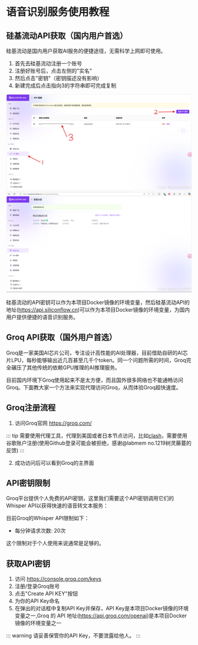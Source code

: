 # 语音识别服务使用教程

## 硅基流动API获取（国内用户首选）

硅基流动是国内用户获取AI服务的便捷途径，无需科学上网即可使用。

1. 首先去硅基流动注册一个账号
2. 注册好账号后，点击左侧的"实名"
3. 然后点击"密钥"（密钥描述没有影响）
4. 新建完成后点击指向3的字符串即可完成复制

![硅基流动实名认证](./public/images/7.png)
![硅基流动密钥获取](./public/images/8.png)

硅基流动的API密钥可以作为本项目Docker镜像的环境变量，然后硅基流动API的地址(https://api.siliconflow.cn)可以作为本项目Docker镜像的环境变量，为国内用户提供便捷的语音识别服务。

## Groq API获取（国外用户首选）

Groq是一家美国AI芯片公司，专注设计高性能的AI处理器，目前借助自研的AI芯片LPU，每秒能够输出近几百甚至几千个token。同一个问题所需的时间，Groq完全碾压了其他传统的依赖GPU推理的AI推理服务。

目前国内环境下Groq使用起来不是太方便，而且国外很多网络也不能通畅访问Groq。下面教大家一个方法来实现代理访问Groq，从而体验Groq超快速度。

## Groq注册流程

1. 访问Groq官网 https://groq.com/

::: tip
需要使用代理工具，代理到美国或者日本节点访问，比如[clash](https://github.com/clash-verge-rev/clash-verge-rev)，需要使用谷歌账户注册(使用Github登录可能会被拒绝，感谢@labmem no.1219树灵藤蔓的反馈)
:::

2. 成功访问后可以看到Groq的主界面

## API密钥限制

Groq平台提供个人免费的API密钥，这里我们需要这个API密钥调用它们的Whisper API以获得快速的语音转文本服务：

目前Groq的Whisper API限制如下：
- 每分钟请求次数: 20次

这个限制对于个人使用来说通常是足够的。

## 获取API密钥

1. 访问 https://console.groq.com/keys
2. 注册/登录Groq账号
3. 点击"Create API KEY"按钮
4. 为你的API Key命名
5. 在弹出的对话框中复制API Key并保存，API Key是本项目Docker镜像的环境变量之一,Groq 的 API 地址(https://api.groq.com/openai)是本项目Docker镜像的环境变量之一

::: warning
请妥善保管你的API Key，不要泄露给他人。
:::
